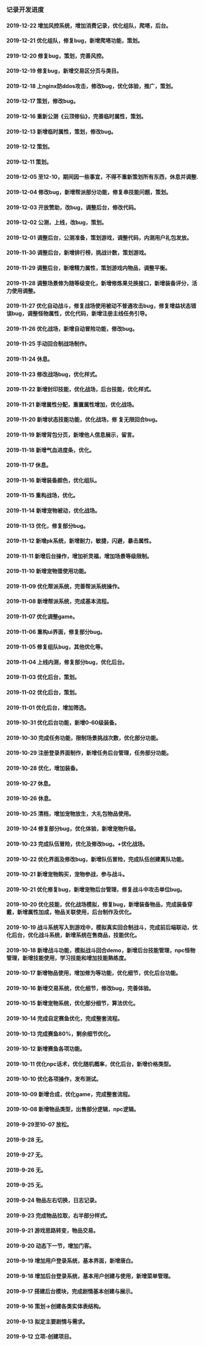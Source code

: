 ### 记录开发进度
#### 2019-12-22 增加风控系统，增加消费记录，优化组队，爬塔，后台。
#### 2019-12-21 优化组队，修复bug，新增爬塔功能，策划。
#### 2919-12-20 修复bug，策划，完善风控。
#### 2019-12-19 修复bug，新增交易区分页与类目。
#### 2019-12-18 上nginx防ddos攻击，修改bug，优化体验，推广，策划。
#### 2019-12-17 策划，修改bug。
#### 2019-12-16 重新公测《云顶修仙》，完善临时属性，策划。
#### 2019-12-13 新增临时属性，策划，修改bug。
#### 2019-12-12 策划。
#### 2019-12-11 策划。
#### 2019-12-05 至12-10，期间因一些事宜，不得不重新策划所有东西，休息并调整.
#### 2019-12-04 修改bug，新增帮派部分功能，修复串技能问题，策划。
#### 2019-12-03 开放赞助，改bug，调整后台，修改代码。
#### 2019-12-02 公测，上线，改bug，策划。
#### 2019-12-01 调整后台，公测准备，策划游戏，调整代码，内测用户礼包发放。
#### 2019-11-30 调整后台，新增排行榜，挑战计数，策划游戏。
#### 2019-11-29 调整后台，新增精力属性，策划游戏内物品，调整平衡。
#### 2019-11-28 调整场景修为随等级变化，新增修炼果兑换接口，新增装备评分，活力使用调整。
#### 2019-11-27 优化自动战斗，修复战场使用被动不普通攻击bug，修复增益状态错误bug，调整怪物属性，优化代码，新增注册主线任务引导。
#### 2019-11-26 优化战场，新增自动冒险功能，修改bug。
#### 2019-11-25 手动回合制战场制作。
#### 2019-11-24 休息。
#### 2019-11-23 修改战场bug，优化样式。
#### 2019-11-22 新增封印技能，优化战场，后台技能，优化样式。
#### 2019-11-21 新增属性分配，重置属性增加，优化战场。
#### 2019-11-20 新增状态技能功能，优化战场，修 复无限回合bug。
#### 2019-11-19 新增背包分页，新增他人信息展示，留言。
#### 2019-11-18 新增气血进度条，优化。
#### 2019-11-17 休息。
#### 2019-11-16 新增装备颜色，优化组队。
#### 2019-11-15 重构战场，优化。
#### 2019-11-14 新增宠物被动，优化战场。
#### 2019-11-13 优化，修复部分bug。
#### 2019-11-12 新增pk系统，新增耐力，敏捷，闪避，暴击属性。
#### 2019-11-11 新增后台操作，增加祈灵福，增加场景等级限制。
#### 2019-11-10 新增宠物蛋使用功能。
#### 2019-11-09 优化帮派系统，完善帮派系统操作。
#### 2019-11-08 新增帮派系统，完成基本流程。
#### 2019-11-07 优化调整game。
#### 2019-11-06 重构ui界面，修复部分bug。
#### 2019-11-05 修复组队bug，其他优化等。
#### 2019-11-04 上线内测，修复部分bug，优化后台。
#### 2019-11-03 优化后台，策划。
#### 2019-11-02 优化后台，策划。
#### 2019-11-01 优化后台，增加筛选。
#### 2019-10-31 优化后台功能，新增0-60级装备。
#### 2019-10-30 完成任务功能，限制场景挑战次数，优化部分功能。
#### 2019-10-29 注册登录界面制作，新增任务后台管理，任务部分功能。
#### 2019-10-28 优化，增加装备。
#### 2019-10-27 休息。
#### 2019-10-26 休息。
#### 2019-10-25 清档，增加宠物放生，大礼包物品使用。
#### 2019-10-24 修复部分bug，优化体验，新增宠物升级。
#### 2019-10-23 完成队伍冒险，优化及修改bug。+优化战场。
#### 2019-10-22 优化界面及修改bug，新增队伍冒险，完成队伍创建离队功能。
#### 2019-10-21 新增宠物购买，宠物参战，参与战斗。
#### 2019-10-21 优化修复bug，新增宠物后台管理，修复战斗中攻击单位bug。
#### 2019-10-20 优化技能，优化战场模拟，修复bug，新增装备物品，完成装备穿戴，新增属性加成，物品关联使用，后台制作及优化。
#### 2019-10-19 战斗系统写入到游戏中，模拟真实回合制战斗，完成前后端联动，优化后台，优化战斗系统，新增系统在售商品，技能优化。
#### 2019-10-18 新增战斗功能，模拟战斗回合demo，新增后台技能管理，npc怪物管理，新增技能使用，学习技能和增加技能熟练度。
#### 2019-10-17 新增物品使用，增加修为等功能，优化细节，优化后台功能。
#### 2019-10-16 新增交易系统，优化细节，修改bug，完善体验。
#### 2019-10-15 新增宠物系统，优化部分细节，算法优化。
#### 2019-10-14 完成自定赛鱼优化，完成整套流程。
#### 2019-10-13 完成赛鱼80%，剩余细节优化。
#### 2019-10-12 新增赛鱼各项功能。
#### 2019-10-11 优化npc话术，优化随机概率，优化后台，新增价格类型。
#### 2019-10-10 优化各项操作，发布测试。
#### 2019-10-09 新增合成，优化game，完成整套流程。
#### 2019-10-08 新增物品类型，出售部分逻辑，npc逻辑。
#### 2019-9-29至10-07 放松。
#### 2019-9-28 无。
#### 2019-9-27 无。
#### 2019-9-26 无。
#### 2019-9-25 无。
#### 2019-9-24 物品左右切换，日志记录。
#### 2019-9-23 完成物品拉取，右半部分样式。
#### 2019-9-21 游戏思路转变，物品交易。
#### 2019-9-20 动态下一节，增加门客。
#### 2019-9-19 增加用户登录系统，基本界面，新增唐白。
#### 2019-9-18 增加后台登录系统，基本用户创建与使用，新增菜单管理。
#### 2019-9-17 搭建后台模块，完成剧情基本创建与展示。
#### 2019-9-16 策划->创建各类实体表结构。
#### 2019-9-13 拟定主要剧情与需求。
#### 2019-9-12 立项-创建项目。